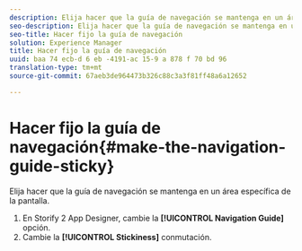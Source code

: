 ```yaml
---
description: Elija hacer que la guía de navegación se mantenga en un área específica de la pantalla.
seo-description: Elija hacer que la guía de navegación se mantenga en un área específica de la pantalla.
seo-title: Hacer fijo la guía de navegación
solution: Experience Manager
title: Hacer fijo la guía de navegación
uuid: baa 74 ecb-d 6 eb -4191-ac 15-9 a 878 f 70 bd 96
translation-type: tm+mt
source-git-commit: 67aeb3de964473b326c88c3a3f81ff48a6a12652

---
```



# Hacer fijo la guía de navegación{#make-the-navigation-guide-sticky}

Elija hacer que la guía de navegación se mantenga en un área específica de la pantalla.

1. En Storify 2 App Designer, cambie la **[!UICONTROL Navigation Guide]** opción.
1. Cambie la **[!UICONTROL Stickiness]** conmutación.
